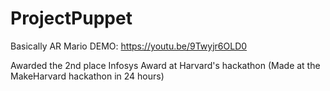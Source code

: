 # ProjectPuppet
Basically AR Mario
DEMO: https://youtu.be/9Twyjr6OLD0

Awarded the 2nd place Infosys Award at Harvard's hackathon
(Made at the MakeHarvard hackathon in 24 hours)
